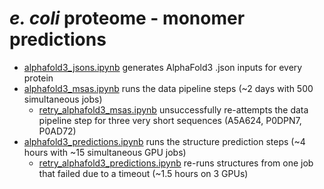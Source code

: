 # _e. coli_ proteome - monomer predictions

- [alphafold3_jsons.ipynb](alphafold3_jsons.ipynb) generates AlphaFold3 .json inputs for every protein
- [alphafold3_msas.ipynb](alphafold3_msas.ipynb) runs the data pipeline steps (~2 days with 500 simultaneous jobs)
    - [retry_alphafold3_msas.ipynb](retry_alphafold3_msas.ipynb) unsuccessfully re-attempts the data pipeline step for three very short sequences (A5A624, P0DPN7, P0AD72)
- [alphafold3_predictions.ipynb](alphafold3_predictions.ipynb) runs the structure prediction steps (~4 hours with ~15 simultaneous GPU jobs)
    - [retry_alphafold3_predictions.ipynb](retry_alphafold3_predictions.ipynb) re-runs structures from one job that failed due to a timeout (~1.5 hours on 3 GPUs)